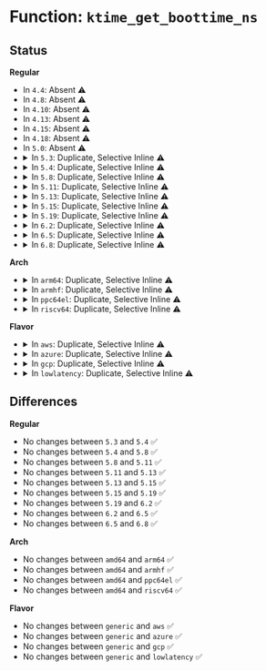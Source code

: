 # Function: <code>ktime_get_boottime_ns</code>

## Status
<b>Regular</b>
<ul>
<li>
In <code>4.4</code>: Absent ⚠️
</li>
<li>
In <code>4.8</code>: Absent ⚠️
</li>
<li>
In <code>4.10</code>: Absent ⚠️
</li>
<li>
In <code>4.13</code>: Absent ⚠️
</li>
<li>
In <code>4.15</code>: Absent ⚠️
</li>
<li>
In <code>4.18</code>: Absent ⚠️
</li>
<li>
In <code>5.0</code>: Absent ⚠️
</li>
<li>
<details>
<summary>In <code>5.3</code>: Duplicate, Selective Inline ⚠️</summary>

```c
u64 ktime_get_boottime_ns();
```

**Collision:** Static Duplication

**Inline:** Selective

**Transformation:** False

**Instances:**

```
In kernel/fork.c (ffffffff8109921b)
Location: include/linux/timekeeping.h:162
Inline: True
Inline callers:
  - kernel/fork.c:copy_process
```
```
In kernel/bpf/syscall.c (ffffffff811d5250)
Location: include/linux/timekeeping.h:162
Inline: True
Inline callers:
  - kernel/bpf/syscall.c:bpf_prog_load
```
```
In kernel/events/core.c (ffffffff811fb5c0)
Location: include/linux/timekeeping.h:162
Inline: False
```
**Symbols:**

```
ffffffff811fb5c0-ffffffff811fb5d0: ktime_get_boottime_ns (STB_LOCAL)
```
</details>
</li>
<li>
<details>
<summary>In <code>5.4</code>: Duplicate, Selective Inline ⚠️</summary>

```c
u64 ktime_get_boottime_ns();
```

**Collision:** Static Duplication

**Inline:** Selective

**Transformation:** False

**Instances:**

```
In kernel/fork.c (ffffffff8109f813)
Location: include/linux/timekeeping.h:162
Inline: True
Inline callers:
  - kernel/fork.c:copy_process
```
```
In kernel/bpf/syscall.c (ffffffff811e1975)
Location: include/linux/timekeeping.h:162
Inline: True
Inline callers:
  - kernel/bpf/syscall.c:bpf_prog_load
```
```
In kernel/events/core.c (ffffffff81208970)
Location: include/linux/timekeeping.h:162
Inline: False
```
**Symbols:**

```
ffffffff81208970-ffffffff81208980: ktime_get_boottime_ns (STB_LOCAL)
```
</details>
</li>
<li>
<details>
<summary>In <code>5.8</code>: Duplicate, Selective Inline ⚠️</summary>

```c
u64 ktime_get_boottime_ns();
```

**Collision:** Static Duplication

**Inline:** Selective

**Transformation:** False

**Instances:**

```
In kernel/fork.c (ffffffff810a6924)
Location: include/linux/timekeeping.h:162
Inline: True
Inline callers:
  - kernel/fork.c:copy_process
```
```
In kernel/bpf/syscall.c (ffffffff81200302)
Location: include/linux/timekeeping.h:162
Inline: True
Inline callers:
  - kernel/bpf/syscall.c:bpf_prog_load
```
```
In kernel/events/core.c (ffffffff812313f0)
Location: include/linux/timekeeping.h:162
Inline: False
```
**Symbols:**

```
ffffffff812313f0-ffffffff81231400: ktime_get_boottime_ns (STB_LOCAL)
```
</details>
</li>
<li>
<details>
<summary>In <code>5.11</code>: Duplicate, Selective Inline ⚠️</summary>

```c
u64 ktime_get_boottime_ns();
```

**Collision:** Static Duplication

**Inline:** Selective

**Transformation:** False

**Instances:**

```
In kernel/fork.c (ffffffff810a2401)
Location: include/linux/timekeeping.h:161
Inline: True
Inline callers:
  - kernel/fork.c:copy_process
```
```
In kernel/bpf/syscall.c (ffffffff811ff758)
Location: include/linux/timekeeping.h:161
Inline: True
Inline callers:
  - kernel/bpf/syscall.c:bpf_prog_load
```
```
In kernel/events/core.c (ffffffff8123b060)
Location: include/linux/timekeeping.h:161
Inline: False
```
**Symbols:**

```
ffffffff8123b060-ffffffff8123b070: ktime_get_boottime_ns (STB_LOCAL)
```
</details>
</li>
<li>
<details>
<summary>In <code>5.13</code>: Duplicate, Selective Inline ⚠️</summary>

```c
u64 ktime_get_boottime_ns();
```

**Collision:** Static Duplication

**Inline:** Selective

**Transformation:** False

**Instances:**

```
In kernel/fork.c (ffffffff810a30be)
Location: include/linux/timekeeping.h:162
Inline: True
Inline callers:
  - kernel/fork.c:copy_process
```
```
In kernel/bpf/syscall.c (ffffffff81200103)
Location: include/linux/timekeeping.h:162
Inline: True
Inline callers:
  - kernel/bpf/syscall.c:bpf_prog_load
```
```
In kernel/events/core.c (ffffffff8123f820)
Location: include/linux/timekeeping.h:162
Inline: False
```
**Symbols:**

```
ffffffff8123f820-ffffffff8123f830: ktime_get_boottime_ns (STB_LOCAL)
```
</details>
</li>
<li>
<details>
<summary>In <code>5.15</code>: Duplicate, Selective Inline ⚠️</summary>

```c
u64 ktime_get_boottime_ns();
```

**Collision:** Static Duplication

**Inline:** Selective

**Transformation:** False

**Instances:**

```
In kernel/fork.c (ffffffff810b484f)
Location: include/linux/timekeeping.h:162
Inline: True
Inline callers:
  - kernel/fork.c:copy_process
```
```
In kernel/bpf/syscall.c (ffffffff81231e26)
Location: include/linux/timekeeping.h:162
Inline: True
Inline callers:
  - kernel/bpf/syscall.c:bpf_prog_load
```
```
In kernel/events/core.c (ffffffff8127a040)
Location: include/linux/timekeeping.h:162
Inline: False
```
**Symbols:**

```
ffffffff8127a040-ffffffff8127a050: ktime_get_boottime_ns (STB_LOCAL)
```
</details>
</li>
<li>
<details>
<summary>In <code>5.19</code>: Duplicate, Selective Inline ⚠️</summary>

```c
u64 ktime_get_boottime_ns();
```

**Collision:** Static Duplication

**Inline:** Selective

**Transformation:** False

**Instances:**

```
In kernel/fork.c (ffffffff810cad41)
Location: include/linux/timekeeping.h:162
Inline: True
Inline callers:
  - kernel/fork.c:copy_process
```
```
In kernel/bpf/syscall.c (ffffffff81275116)
Location: include/linux/timekeeping.h:162
Inline: True
Inline callers:
  - kernel/bpf/syscall.c:bpf_prog_load
```
```
In kernel/events/core.c (ffffffff812cd530)
Location: include/linux/timekeeping.h:162
Inline: False
```
**Symbols:**

```
ffffffff812cd530-ffffffff812cd546: ktime_get_boottime_ns (STB_LOCAL)
```
</details>
</li>
<li>
<details>
<summary>In <code>6.2</code>: Duplicate, Selective Inline ⚠️</summary>

```c
u64 ktime_get_boottime_ns();
```

**Collision:** Static Duplication

**Inline:** Selective

**Transformation:** False

**Instances:**

```
In kernel/fork.c (ffffffff810e82d6)
Location: include/linux/timekeeping.h:162
Inline: True
Inline callers:
  - kernel/fork.c:copy_process
```
```
In kernel/bpf/syscall.c (ffffffff812ca5e3)
Location: include/linux/timekeeping.h:162
Inline: True
Inline callers:
  - kernel/bpf/syscall.c:bpf_prog_load
```
```
In kernel/events/core.c (ffffffff81335450)
Location: include/linux/timekeeping.h:162
Inline: False
```
**Symbols:**

```
ffffffff81335450-ffffffff81335466: ktime_get_boottime_ns (STB_LOCAL)
```
</details>
</li>
<li>
<details>
<summary>In <code>6.5</code>: Duplicate, Selective Inline ⚠️</summary>

```c
u64 ktime_get_boottime_ns();
```

**Collision:** Static Duplication

**Inline:** Selective

**Transformation:** False

**Instances:**

```
In kernel/fork.c (ffffffff810f3f35)
Location: include/linux/timekeeping.h:162
Inline: True
Inline callers:
  - kernel/fork.c:copy_process
```
```
In kernel/bpf/syscall.c (ffffffff812f1f9d)
Location: include/linux/timekeeping.h:162
Inline: True
Inline callers:
  - kernel/bpf/syscall.c:bpf_prog_load
```
```
In kernel/events/core.c (ffffffff813661a0)
Location: include/linux/timekeeping.h:162
Inline: False
```
**Symbols:**

```
ffffffff813661a0-ffffffff813661b6: ktime_get_boottime_ns (STB_LOCAL)
```
</details>
</li>
<li>
<details>
<summary>In <code>6.8</code>: Duplicate, Selective Inline ⚠️</summary>

```c
u64 ktime_get_boottime_ns();
```

**Collision:** Static Duplication

**Inline:** Selective

**Transformation:** False

**Instances:**

```
In kernel/fork.c (ffffffff810fd2f7)
Location: include/linux/timekeeping.h:163
Inline: True
Inline callers:
  - kernel/fork.c:copy_process
```
```
In kernel/bpf/syscall.c (ffffffff81310e13)
Location: include/linux/timekeeping.h:163
Inline: True
Inline callers:
  - kernel/bpf/syscall.c:bpf_prog_load
```
```
In kernel/events/core.c (ffffffff8138f2c0)
Location: include/linux/timekeeping.h:163
Inline: False
```
**Symbols:**

```
ffffffff8138f2c0-ffffffff8138f2d6: ktime_get_boottime_ns (STB_LOCAL)
```
</details>
</li>
</ul>
<b>Arch</b>
<ul>
<li>
<details>
<summary>In <code>arm64</code>: Duplicate, Selective Inline ⚠️</summary>

```c
u64 ktime_get_boottime_ns();
```

**Collision:** Static Duplication

**Inline:** Selective

**Transformation:** False

**Instances:**

```
In kernel/fork.c (ffff8000100f3eb0)
Location: include/linux/timekeeping.h:162
Inline: True
Inline callers:
  - kernel/fork.c:copy_process
```
```
In kernel/bpf/syscall.c (ffff8000102649c0)
Location: include/linux/timekeeping.h:162
Inline: True
Inline callers:
  - kernel/bpf/syscall.c:bpf_prog_load
```
```
In kernel/events/core.c (ffff800010291d68)
Location: include/linux/timekeeping.h:162
Inline: False
```
**Symbols:**

```
ffff800010291d68-ffff800010291d80: ktime_get_boottime_ns (STB_LOCAL)
```
</details>
</li>
<li>
<details>
<summary>In <code>armhf</code>: Duplicate, Selective Inline ⚠️</summary>

```c
u64 ktime_get_boottime_ns();
```

**Collision:** Static Duplication

**Inline:** Selective

**Transformation:** False

**Instances:**

```
In kernel/fork.c (c03528a0)
Location: include/linux/timekeeping.h:162
Inline: True
Inline callers:
  - kernel/fork.c:copy_process
```
```
In kernel/bpf/syscall.c (c0496bd4)
Location: include/linux/timekeeping.h:162
Inline: True
Inline callers:
  - kernel/bpf/syscall.c:bpf_prog_load
```
```
In kernel/events/core.c (c04c2f30)
Location: include/linux/timekeeping.h:162
Inline: False
```
**Symbols:**

```
c04c2f30-c04c2f48: ktime_get_boottime_ns (STB_LOCAL)
```
</details>
</li>
<li>
<details>
<summary>In <code>ppc64el</code>: Duplicate, Selective Inline ⚠️</summary>

```c
u64 ktime_get_boottime_ns();
```

**Collision:** Static Duplication

**Inline:** Selective

**Transformation:** False

**Instances:**

```
In kernel/fork.c (c00000000013a220)
Location: include/linux/timekeeping.h:162
Inline: True
Inline callers:
  - kernel/fork.c:copy_process
```
```
In kernel/bpf/syscall.c (c0000000003093f0)
Location: include/linux/timekeeping.h:162
Inline: True
Inline callers:
  - kernel/bpf/syscall.c:bpf_prog_load
```
```
In kernel/events/core.c (c0000000003403b0)
Location: include/linux/timekeeping.h:162
Inline: False
```
**Symbols:**

```
c0000000003403b0-c0000000003403e0: ktime_get_boottime_ns (STB_LOCAL)
```
</details>
</li>
<li>
<details>
<summary>In <code>riscv64</code>: Duplicate, Selective Inline ⚠️</summary>

```c
u64 ktime_get_boottime_ns();
```

**Collision:** Static Duplication

**Inline:** Selective

**Transformation:** False

**Instances:**

```
In kernel/fork.c (ffffffe0000c06b8)
Location: include/linux/timekeeping.h:162
Inline: True
Inline callers:
  - kernel/fork.c:copy_process
```
```
In kernel/bpf/syscall.c (ffffffe0001a0624)
Location: include/linux/timekeeping.h:162
Inline: True
Inline callers:
  - kernel/bpf/syscall.c:bpf_prog_load
```
```
In kernel/events/core.c (ffffffe0001c4628)
Location: include/linux/timekeeping.h:162
Inline: False
```
**Symbols:**

```
ffffffe0001c4628-ffffffe0001c4642: ktime_get_boottime_ns (STB_LOCAL)
```
</details>
</li>
</ul>
<b>Flavor</b>
<ul>
<li>
<details>
<summary>In <code>aws</code>: Duplicate, Selective Inline ⚠️</summary>

```c
u64 ktime_get_boottime_ns();
```

**Collision:** Static Duplication

**Inline:** Selective

**Transformation:** False

**Instances:**

```
In kernel/fork.c (ffffffff81099133)
Location: include/linux/timekeeping.h:162
Inline: True
Inline callers:
  - kernel/fork.c:copy_process
```
```
In kernel/bpf/syscall.c (ffffffff811d9f95)
Location: include/linux/timekeeping.h:162
Inline: True
Inline callers:
  - kernel/bpf/syscall.c:bpf_prog_load
```
```
In kernel/events/core.c (ffffffff81200f90)
Location: include/linux/timekeeping.h:162
Inline: False
```
**Symbols:**

```
ffffffff81200f90-ffffffff81200fa0: ktime_get_boottime_ns (STB_LOCAL)
```
</details>
</li>
<li>
<details>
<summary>In <code>azure</code>: Duplicate, Selective Inline ⚠️</summary>

```c
u64 ktime_get_boottime_ns();
```

**Collision:** Static Duplication

**Inline:** Selective

**Transformation:** False

**Instances:**

```
In kernel/fork.c (ffffffff81087b83)
Location: include/linux/timekeeping.h:162
Inline: True
Inline callers:
  - kernel/fork.c:copy_process
```
```
In kernel/bpf/syscall.c (ffffffff811ccd55)
Location: include/linux/timekeeping.h:162
Inline: True
Inline callers:
  - kernel/bpf/syscall.c:bpf_prog_load
```
```
In kernel/events/core.c (ffffffff811f3ce0)
Location: include/linux/timekeeping.h:162
Inline: False
```
**Symbols:**

```
ffffffff811f3ce0-ffffffff811f3cf0: ktime_get_boottime_ns (STB_LOCAL)
```
</details>
</li>
<li>
<details>
<summary>In <code>gcp</code>: Duplicate, Selective Inline ⚠️</summary>

```c
u64 ktime_get_boottime_ns();
```

**Collision:** Static Duplication

**Inline:** Selective

**Transformation:** False

**Instances:**

```
In kernel/fork.c (ffffffff810990e3)
Location: include/linux/timekeeping.h:162
Inline: True
Inline callers:
  - kernel/fork.c:copy_process
```
```
In kernel/bpf/syscall.c (ffffffff811d7d65)
Location: include/linux/timekeeping.h:162
Inline: True
Inline callers:
  - kernel/bpf/syscall.c:bpf_prog_load
```
```
In kernel/events/core.c (ffffffff811fed60)
Location: include/linux/timekeeping.h:162
Inline: False
```
**Symbols:**

```
ffffffff811fed60-ffffffff811fed70: ktime_get_boottime_ns (STB_LOCAL)
```
</details>
</li>
<li>
<details>
<summary>In <code>lowlatency</code>: Duplicate, Selective Inline ⚠️</summary>

```c
u64 ktime_get_boottime_ns();
```

**Collision:** Static Duplication

**Inline:** Selective

**Transformation:** False

**Instances:**

```
In kernel/fork.c (ffffffff810a0d1c)
Location: include/linux/timekeeping.h:162
Inline: True
Inline callers:
  - kernel/fork.c:copy_process
```
```
In kernel/bpf/syscall.c (ffffffff811e6105)
Location: include/linux/timekeeping.h:162
Inline: True
Inline callers:
  - kernel/bpf/syscall.c:bpf_prog_load
```
```
In kernel/events/core.c (ffffffff8120ddf0)
Location: include/linux/timekeeping.h:162
Inline: False
```
**Symbols:**

```
ffffffff8120ddf0-ffffffff8120de00: ktime_get_boottime_ns (STB_LOCAL)
```
</details>
</li>
</ul>

## Differences
<b>Regular</b>
<ul>
<li>
No changes between <code>5.3</code> and <code>5.4</code> ✅
</li>
<li>
No changes between <code>5.4</code> and <code>5.8</code> ✅
</li>
<li>
No changes between <code>5.8</code> and <code>5.11</code> ✅
</li>
<li>
No changes between <code>5.11</code> and <code>5.13</code> ✅
</li>
<li>
No changes between <code>5.13</code> and <code>5.15</code> ✅
</li>
<li>
No changes between <code>5.15</code> and <code>5.19</code> ✅
</li>
<li>
No changes between <code>5.19</code> and <code>6.2</code> ✅
</li>
<li>
No changes between <code>6.2</code> and <code>6.5</code> ✅
</li>
<li>
No changes between <code>6.5</code> and <code>6.8</code> ✅
</li>
</ul>
<b>Arch</b>
<ul>
<li>
No changes between <code>amd64</code> and <code>arm64</code> ✅
</li>
<li>
No changes between <code>amd64</code> and <code>armhf</code> ✅
</li>
<li>
No changes between <code>amd64</code> and <code>ppc64el</code> ✅
</li>
<li>
No changes between <code>amd64</code> and <code>riscv64</code> ✅
</li>
</ul>
<b>Flavor</b>
<ul>
<li>
No changes between <code>generic</code> and <code>aws</code> ✅
</li>
<li>
No changes between <code>generic</code> and <code>azure</code> ✅
</li>
<li>
No changes between <code>generic</code> and <code>gcp</code> ✅
</li>
<li>
No changes between <code>generic</code> and <code>lowlatency</code> ✅
</li>
</ul>
